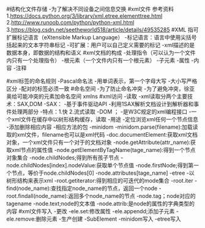 #结构化文件存储
    -为了解决不同设备之间信息交换
#xml文件
    参考资料
     1.https://docs.python.org/3/library/xml.etree.elementtree.html
     2.http://www.runoob.com/python/python-xml.html
     3.https://blog.csdn.net/seetheworld518/article/details/49535285
#XML 指可扩展标记语言（eXtensible Markup Language）
     -标记语言：语言中使用尖括号括起来的文本字符串标记
     -可扩展：用户可以自己定义需要的标记
     -xml描述的是数据本身，即数据的结构和语义
#xml文档的构成
      -处理指令（可以认为一个文件内只有一个处理指令）
      -根元素（一个文件内只有一个根元素）
      -子元素
      -属性
      -内容
      -注释    
      
#xml标签的命名规则
      -Pascal命名法
      -用单词表示，第一个字母大写
      -大小写严格区分
      -配对的标签必须一致
#命名空间
      -为了防止命名冲突
      -为了避免冲突，徐亚奥给可能冲突的元素加命名空间   xmlns
#xml访问
     -读取
     -xml读取分两个主要技术：SAX,DOM
     -SAX：
          -基于事件驱动API
          -利用1SAX解析文档设计到解析器和事件处理两部分
          -特点：1.快  2.流式读取
     -DOM ；
          -是W3C规定的xml编程接口
          -一个xml文件在缓存中以树形结构缓存，读取
          -用途
               -定位浏览xml任何一个节点信息
               -添加删除相应内容
          -相应方法的包
             -minidom
                 -minidom.parse(filename):加载读取的xml文件，filename也可以是xml代码
                 -doc.documentElement:获取xml文档对象，一个xml文件只有一个对于的文档对象
                 -node.getAttribute(attr_name):获取xml节点的属性值
                 -node.getElementByTagName(tage_name):得到一个节点对象集合
                 -node.childNodes;得到所有孩子节点
                 -node.childNodes[index].nodeValue:获取单个节点值
                 -node.firstNode;得到第一个节点，等价于node.childNodes[0]
                 -node.attributes[tage_name]
             -etree
                 -以树形结构来表示xml
                 -root.getiterator:得到相应的可迭代的mode集合
                 -root.iter
                 -find(node_name):查找指定node_name的节点，返回一个node
                 -root.findall(node_name):返回多个node_name的节点
                 -node.tag；node对应的tagename
                 -node.text;node的文本值
                 -node.attrib:是node的属性的字典类型的内容
#xml文件写入
     -更改
         -ele.set:修改属性
         -ele.appendd;添加子元素
         -ele.remove:删除元素
     -生产创建
         -SubElement
         -minidom写入
         -etree写入
         
            
         
            

      
    